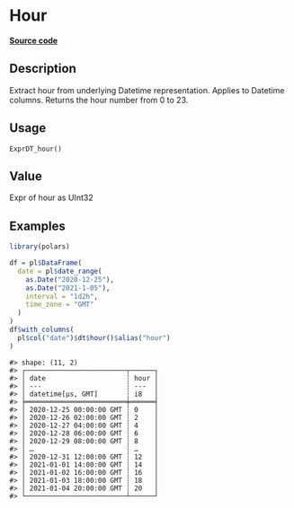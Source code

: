 

# Hour

[**Source code**](https://github.com/pola-rs/r-polars/tree/741f9cd2614b3302a4d033bcae447425e1b91191/R/expr__datetime.R#L388)

## Description

Extract hour from underlying Datetime representation. Applies to
Datetime columns. Returns the hour number from 0 to 23.

## Usage

<pre><code class='language-R'>ExprDT_hour()
</code></pre>

## Value

Expr of hour as UInt32

## Examples

``` r
library(polars)

df = pl$DataFrame(
  date = pl$date_range(
    as.Date("2020-12-25"),
    as.Date("2021-1-05"),
    interval = "1d2h",
    time_zone = "GMT"
  )
)
df$with_columns(
  pl$col("date")$dt$hour()$alias("hour")
)
```

    #> shape: (11, 2)
    #> ┌─────────────────────────┬──────┐
    #> │ date                    ┆ hour │
    #> │ ---                     ┆ ---  │
    #> │ datetime[μs, GMT]       ┆ i8   │
    #> ╞═════════════════════════╪══════╡
    #> │ 2020-12-25 00:00:00 GMT ┆ 0    │
    #> │ 2020-12-26 02:00:00 GMT ┆ 2    │
    #> │ 2020-12-27 04:00:00 GMT ┆ 4    │
    #> │ 2020-12-28 06:00:00 GMT ┆ 6    │
    #> │ 2020-12-29 08:00:00 GMT ┆ 8    │
    #> │ …                       ┆ …    │
    #> │ 2020-12-31 12:00:00 GMT ┆ 12   │
    #> │ 2021-01-01 14:00:00 GMT ┆ 14   │
    #> │ 2021-01-02 16:00:00 GMT ┆ 16   │
    #> │ 2021-01-03 18:00:00 GMT ┆ 18   │
    #> │ 2021-01-04 20:00:00 GMT ┆ 20   │
    #> └─────────────────────────┴──────┘
